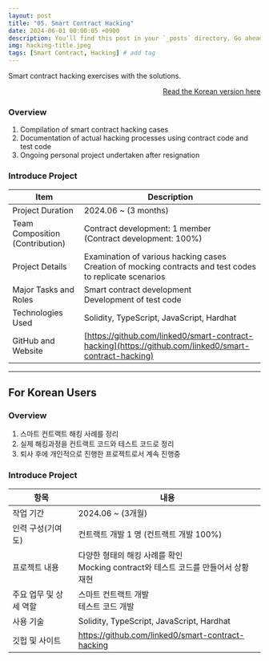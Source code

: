 ```yaml
---
layout: post
title: "05. Smart Contract Hacking"
date: 2024-06-01 00:00:05 +0900
description: You’ll find this post in your `_posts` directory. Go ahead and edit it and re-build the site to see your changes. # Add post description (optional)
img: hacking-title.jpeg
tags: [Smart Contract, Hacking] # add tag
---
```

Smart contract hacking exercises with the solutions.

<div style="text-align: right;">
    <a href="#for-korean-users">Read the Korean version here</a> 
</div>

### Overview
1. Compilation of smart contract hacking cases
2. Documentation of actual hacking processes using contract code and test code
3. Ongoing personal project undertaken after resignation

### Introduce Project

 | Item                            | Description                                                                                                   |
 | ------------------------------- | ------------------------------------------------------------------------------------------------------------- |
 | Project Duration                | 2024.06 ~ (3 months)                                                                                          |
 | Team Composition (Contribution) | Contract development: 1 member <br> (Contract development: 100%)                                              |
 | Project Details                 | Examination of various hacking cases <br> Creation of mocking contracts and test codes to replicate scenarios |
 | Major Tasks and Roles           | Smart contract development <br> Development of test code                                                      |
 | Technologies Used               | Solidity, TypeScript, JavaScript, Hardhat                                                                     |
 | GitHub and Website              | [https://github.com/linked0/smart-contract-hacking](https://github.com/linked0/smart-contract-hacking)        |


---
## For Korean Users

### Overview
1. 스마트 컨트랙트 해킹 사례를 정리
2. 실제 해킹과정을 컨트랙트 코드와 테스트 코드로 정리
3. 퇴사 후에 개인적으로 진행한 프로젝트로서 계속 진행중

### Introduce Project

| 항목                   | 내용                                                                                                     |
| ---------------------- | -------------------------------------------------------------------------------------------------------- |
| 작업 기간              | 2024.06 ~ (3개월)                                                                                        |
| 인력 구성(기여도)      | 컨트랙트 개발 1 명 (컨트랙트 개발 100%)                                                                  |
| 프로젝트 내용          | 다양한 형태의 해킹 사례를 확인 <br> Mocking contract와 테스트 코드를 만들어서 상황 재현                  |
| 주요 업무 및 상세 역할 | 스마트 컨트랙트 개발 <br> 테스트 코드 개발                                                               |
| 사용 기술              | Solidity, TypeScript, JavaScript, Hardhat                                                                |
| 깃헙 및 사이트         | [https://github.com/linked0/smart-contract-hacking ](https://github.com/linked0/smart-contract-hacking ) |

